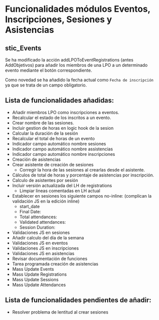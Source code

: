 # Funcionalidades módulos Eventos, Inscripciones, Sesiones y Asistencias

## stic_Events

Se ha modificado la acción addLPOToEventRegistrations (antes AddObjetivos) para añadir los miembros de una LPO a un determinado evento mediante el botón correspondiente.

Como novedad se ha añadido la fecha actual como `Fecha de inscripción` ya que se trata de un campo obligatorio.






## Lista de funcionalidades añadidas:
- Añadir miembros LPO como inscripciones a eventos.
- Recalcular el estado de los inscritos a un evento.
- Crear nombre de las sesiones.
- Incluir gestion de horas en logic hook de la sesion
- Calcular la duración de la sesión
- Recalcular el total de horas de un evento
- Indicador campo automático nombre sesiones
- Indicador campo automático nombre assistencias
- Indicador campo automático nombre inscripciones
- Creación de asistencias
- Crear asistente de creación de sesiones
  - Corregir la hora de las sesiones al crearlas desde el asistente.
- Cálculos de total de horas y porcentaje de asistencias por inscripción.
- Calculo de asistentes por sesión
- Incluir versión actualizada del LH de registrations
  - Limpiar lineas comentadas en LH actual
- Establecer en sesiones los siguiente campos no-inline: (complican la validación JS en la edición inline)
  - start_date
  - Final Date:
  - Total attendances:
  - Validated attendances:
  - Session Duration:
- Validaciones JS en sesiones
- Añadir calculo del día de la semana
- Validaciones JS en eventos
- Validaciones JS en inscripciones
- Validaciones JS en asistencias
- Revisar documentación de funciones
- Tarea programada creación de asistencias
- Mass Update Events
- Mass Update Registrations
- Mass Update Sessions
- Mass Update Attendances

## Lista de funcionalidades pendientes de añadir:
- Resolver problema de lentitud al crear sesiones

